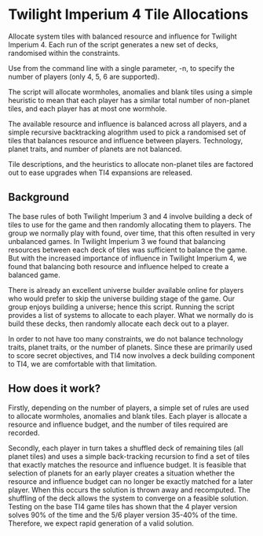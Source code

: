 # Twilight Imperium 4 Tile Allocations
Allocate system tiles with balanced resource and influence for Twilight Imperium 4.  Each run of the script generates a new set of decks, randomised within the constraints.

Use from the command line with a single parameter, -n, to specify the number of players (only 4, 5, 6 are supported).

The script will allocate wormholes, anomalies and blank tiles using a simple heuristic to mean that each player has a similar total number of non-planet tiles, and each player has at most one wormhole.

The available resource and influence is balanced across all players, and a simple recursive backtracking alogrithm used to pick a randomised set of tiles that balances resource and influence between players.  Technology, planet traits, and number of planets are not balanced.

Tile descriptions, and the heuristics to allocate non-planet tiles are factored out to ease upgrades when TI4 expansions are released.

## Background
The base rules of both Twilight Imperium 3 and 4 involve building a deck of tiles to use for the game and then randomly allocating them to players.  The group we normally play with found, over time, that this often resulted in very unbalanced games.  In Twilight Imperium 3 we found that balancing resources between each deck of tiles was sufficient to balance the game.  But with the increased importance of influence in Twilight Imperium 4, we found that balancing both resource and influence helped to create a balanced game.

There is already an excellent universe builder available online for players who would prefer to skip the universe building stage of the game.  Our group enjoys building a universe; hence this script.  Running the script provides a list of systems to allocate to each player.  What we normally do is build these decks, then randomly allocate each deck out to a player.

In order to not have too many constraints, we do not balance technology traits, planet traits, or the number of planets.  Since these are primarily used to score secret objectives, and TI4 now involves a deck building component to TI4, we are comfortable with that limitation.

## How does it work?
Firstly, depending on the number of players, a simple set of rules are used to allocate wormholes, anomalies and blank tiles.  Each player is allocate a resource and influence budget, and the number of tiles required are recorded.

Secondly, each player in turn takes a shuffled deck of remaining tiles (all planet tiles) and uses a simple back-tracking recursion to find a set of tiles that exactly matches the resource and influence budget.  It is feasible that selection of planets for an early player creates a situation whether the resource and influence budget can no longer be exactly matched for a later player.  When this occurs the solution is thrown away and recomputed.  The shuffling of the deck allows the system to converge on a feasible solution.  Testing on the base TI4 game tiles has shown that the 4 player version solves 90% of the time and the 5/6 player version 35-40% of the time.  Therefore, we expect rapid generation of a valid solution.
